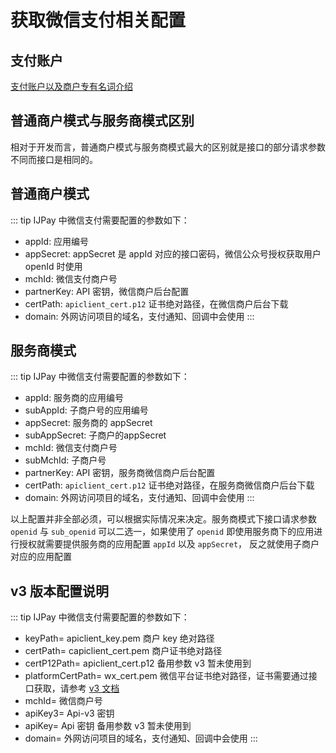 # 获取微信支付相关配置

## 支付账户

[支付账户以及商户专有名词介绍](https://pay.weixin.qq.com/wiki/doc/api/jsapi.php?chapter=3_1)

## 普通商户模式与服务商模式区别

相对于开发而言，普通商户模式与服务商模式最大的区别就是接口的部分请求参数不同而接口是相同的。

## 普通商户模式

::: tip IJPay 中微信支付需要配置的参数如下：
- appId: 应用编号
- appSecret: appSecret 是 appId 对应的接口密码，微信公众号授权获取用户 openId 时使用
- mchId: 微信支付商户号
- partnerKey: API 密钥，微信商户后台配置
- certPath: `apiclient_cert.p12` 证书绝对路径，在微信商户后台下载
- domain: 外网访问项目的域名，支付通知、回调中会使用
:::

## 服务商模式

::: tip IJPay 中微信支付需要配置的参数如下：
- appId: 服务商的应用编号
- subAppId: 子商户号的应用编号
- appSecret: 服务商的 appSecret
- subAppSecret: 子商户的appSecret
- mchId: 微信支付商户号
- subMchId: 子商户号
- partnerKey: API 密钥，服务商微信商户后台配置
- certPath: `apiclient_cert.p12` 证书绝对路径，在服务商微信商户后台下载
- domain: 外网访问项目的域名，支付通知、回调中会使用
:::

以上配置并非全部必须，可以根据实际情况来决定。服务商模式下接口请求参数
`openid` 与 `sub_openid` 可以二选一，如果使用了 `openid` 即使用服务商下的应用进行授权就需要提供服务商的应用配置 `appId` 以及 `appSecret`，
反之就使用子商户对应的应用配置

## v3 版本配置说明

::: tip IJPay 中微信支付需要配置的参数如下：
- keyPath= apiclient_key.pem  商户 key 绝对路径
- certPath= capiclient_cert.pem 商户证书绝对路径
- certP12Path= apiclient_cert.p12 备用参数 v3 暂未使用到
- platformCertPath= wx_cert.pem  微信平台证书绝对路径，证书需要通过接口获取，请参考 [v3 文档](../wxpay/api-v3.md)
- mchId= 微信商户号
- apiKey3= Api-v3 密钥
- apiKey= Api 密钥 备用参数 v3 暂未使用到
- domain= 外网访问项目的域名，支付通知、回调中会使用
:::




